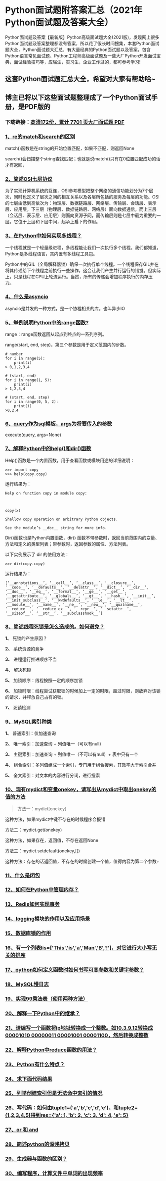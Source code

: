 # Python面试题附答案汇总（2021年Python面试题及答案大全）

Python面试题及答案【最新版】Python高级面试题大全(2021版)，发现网上很多Python面试题及答案整理都没有答案，所以花了很长时间搜集，本套Python面试题大全，Python面试题大汇总，有大量经典的Python面试题以及答案，包含Python语言常见面试题、Python工程师高级面试题及一些大厂Python开发面试宝典，面试经验技巧等，应届生，实习生，企业工作过的，都可参考学习!

## 这套Python面试题汇总大全，希望对大家有帮助哈~ 

## 博主已将以下这些面试题整理成了一个Python面试手册，是PDF版的

### 下载链接：[高清172份，累计 7701 页大厂面试题  PDF](https://github.com/javatechnorth/javanorth-itbooks/blob/master/docs/index.md)


### [1、re的match和search的区别](https://gitee.com/souyunku/NewDevBooks/blob/master/docs/Python/Python面试题附答案汇总（2021年Python面试题及答案大全）.md#1re的match和search的区别)  


match()函数是在string的开始位置匹配，如果不匹配，则返回None

search()会扫描整个string查找匹配；也就是说match()只有在0位置匹配成功的话才有返回，


### [2、简述OSI七层协议](https://gitee.com/souyunku/NewDevBooks/blob/master/docs/Python/Python面试题附答案汇总（2021年Python面试题及答案大全）.md#2简述osi七层协议)  


为了实现计算机系统的互连，OSI参考模型把整个网络的通信功能划分为7个层次，同时也定义了层次之间的相互关系以及各层所包括的服务及每层的功能。OSI的七层由低到高依次为：物理层、数据链路层、网络层、传输层、会话层、表示层、应用层，下三层（物理层、数据链路层、网络层）面向数据通信，而上三层（会话层、表示层、应用层）则面向资源子网，而传输层则是七层中最为重要的一层。它位于上层和下层中间，起承上启下的作用。


### [3、在Python中如何实现多线程？](https://gitee.com/souyunku/NewDevBooks/blob/master/docs/Python/Python面试题附答案汇总（2021年Python面试题及答案大全）.md#3在python中如何实现多线程)  


一个线程就是一个轻量级进程，多线程能让我们一次执行多个线程。我们都知道，Python是多线程语言，其内置有多线程工具包。

Python中的GIL（全局解释器锁）确保一次执行单个线程。一个线程保存GIL并在将其传递给下个线程之前执行一些操作，这会让我们产生并行运行的错觉。但实际上，只是线程在CPU上轮流运行。当然，所有的传递会增加程序执行的内存压力。


### [4、什么是asyncio](https://gitee.com/souyunku/NewDevBooks/blob/master/docs/Python/Python面试题附答案汇总（2021年Python面试题及答案大全）.md#4什么是asyncio)  


asyncio是并发的一种方式，是一个协程相关的库。也叫异步IO


### [5、举例说明Python中的range函数?](https://gitee.com/souyunku/NewDevBooks/blob/master/docs/Python/Python面试题附答案汇总（2021年Python面试题及答案大全）.md#5举例说明python中的range函数)  


range：range函数返回从起点到终点的一系列序列。

range(start, end, step)，第三个参数是用于定义范围内的步数。

```
# number
for i in range(5):
    print(i)
> 0,1,2,3,4

# (start, end)
for i in range(1, 5):
    print(i)
> 1,2,3,4

# (start, end, step)
for i in range(0, 5, 2):
    print(i)
>0,2,4
```


### [6、query作为sql模板，args为将要传入的参数](https://gitee.com/souyunku/NewDevBooks/blob/master/docs/Python/Python面试题附答案汇总（2021年Python面试题及答案大全）.md#6query作为sql模板args为将要传入的参数)  


execute(query, args=None)


### [7、解释Python中的help()和dir()函数](https://gitee.com/souyunku/NewDevBooks/blob/master/docs/Python/Python面试题附答案汇总（2021年Python面试题及答案大全）.md#7解释python中的help和dir函数)  


Help()函数是一个内置函数，用于查看函数或模块用途的详细说明：

```
>>> import copy
>>> help(copy.copy)
```

运行结果为：

```
Help on function copy in module copy:

 
 
copy(x)
 
Shallow copy operation on arbitrary Python objects.
 
See the module’s __doc__ string for more info.
```

Dir()函数也是Python内置函数，dir() 函数不带参数时，返回当前范围内的变量、方法和定义的类型列表；带参数时，返回参数的属性、方法列表。

以下实例展示了 dir 的使用方法：

```
>>> dir(copy.copy)
```

运行结果为：

```
[‘__annotations__’, ‘__call__’, ‘__class__’, ‘__closure__’, ‘__code__’, ‘__defaults__’, ‘__delattr__’, ‘__dict__’, ‘__dir__’, ‘__doc__’, ‘__eq__’, ‘__format__’, ‘__ge__’, ‘__get__’, ‘__getattribute__’, ‘__globals__’, ‘__gt__’, ‘__hash__’, ‘__init__’, ‘__init_subclass__’, ‘__kwdefaults__’, ‘__le__’, ‘__lt__’, ‘__module__’, ‘__name__’, ‘__ne__’, ‘__new__’, ‘__qualname__’, ‘__reduce__’, ‘__reduce_ex__’, ‘__repr__’, ‘__setattr__’, ‘__sizeof__’, ‘__str__’, ‘__subclasshook__’]
```


### [8、简述线程死锁是怎么造成的。如何避免？](https://gitee.com/souyunku/NewDevBooks/blob/master/docs/Python/Python面试题附答案汇总（2021年Python面试题及答案大全）.md#8简述线程死锁是怎么造成的。如何避免)  


**1、** 死锁的产生原因？

**2、** 系统资源的竞争

**3、** 进程运行推进顺序不当

**4、** 解决死锁

**5、** 加锁顺序：线程按照一定的顺序加锁

**6、** 加锁时限：线程尝试获取锁的时候加上一定的时限，超过时限，则放弃对该锁的请求，并释放自己占有的锁。

**7、** 死锁检测


### [9、MySQL索引种类](https://gitee.com/souyunku/NewDevBooks/blob/master/docs/Python/Python面试题附答案汇总（2021年Python面试题及答案大全）.md#9mysql索引种类)  


**1、** 普通索引：仅加速查询

**2、** 唯一索引：加速查询 + 列值唯一（可以有null）

**3、** 主键索引：加速查询 + 列值唯一（不可以有null）+ 表中只有一个

**4、** 组合索引：多列值组成一个索引，专门用于组合搜索，其效率大于索引合并

**5、** 全文索引：对文本的内容进行分词，进行搜索


### [10、现有mydict和变量onekey，请写出从mydict中取出onekey的值的方法](https://gitee.com/souyunku/NewDevBooks/blob/master/docs/Python/Python面试题附答案汇总（2021年Python面试题及答案大全）.md#10现有mydict和变量onekey请写出从mydict中取出onekey的值的方法)  


> 方法一：mydict[onekey]

这种方法，如果mydict中键不存在的时候程序会报错

方法二：mydict.get(onekey)

这种方法，如果存在，返回值，不存在返回None

方法三：mydict.setdefault(onekey,[])

这种方法：存在的话返回值，不存在的时候创建一个值，值得内容为第二个参数+



### [11、什么是闭包](https://gitee.com/souyunku/NewDevBooks/blob/master/docs/Python/Python面试题附答案汇总（2021年Python面试题及答案大全）.md#11什么是闭包)  

### [12、如何在Python中管理内存？](https://gitee.com/souyunku/NewDevBooks/blob/master/docs/Python/Python面试题附答案汇总（2021年Python面试题及答案大全）.md#12如何在python中管理内存)  

### [13、Redis如何实现事务](https://gitee.com/souyunku/NewDevBooks/blob/master/docs/Python/Python面试题附答案汇总（2021年Python面试题及答案大全）.md#13redis如何实现事务)  

### [14、logging模块的作用以及应用场景](https://gitee.com/souyunku/NewDevBooks/blob/master/docs/Python/Python面试题附答案汇总（2021年Python面试题及答案大全）.md#14logging模块的作用以及应用场景)  

### [15、数据库锁的作用](https://gitee.com/souyunku/NewDevBooks/blob/master/docs/Python/Python面试题附答案汇总（2021年Python面试题及答案大全）.md#15数据库锁的作用)  

### [16、有一个列表lis=['This','is','a','Man','B','!']，对它进行大小写无关的排序](https://gitee.com/souyunku/NewDevBooks/blob/master/docs/Python/Python面试题附答案汇总（2021年Python面试题及答案大全）.md#16有一个列表lis=['this','is','a','man','b','']对它进行大小写无关的排序)  

### [17、python如何定义函数时如何书写可变参数和关键字参数？](https://gitee.com/souyunku/NewDevBooks/blob/master/docs/Python/Python面试题附答案汇总（2021年Python面试题及答案大全）.md#17python如何定义函数时如何书写可变参数和关键字参数)  

### [18、MySQL慢日志](https://gitee.com/souyunku/NewDevBooks/blob/master/docs/Python/Python面试题附答案汇总（2021年Python面试题及答案大全）.md#18mysql慢日志)  

### [19、实现99乘法表（使用两种方法）](https://gitee.com/souyunku/NewDevBooks/blob/master/docs/Python/Python面试题附答案汇总（2021年Python面试题及答案大全）.md#19实现99乘法表使用两种方法)  

### [20、解释一下Python中的继承？](https://gitee.com/souyunku/NewDevBooks/blob/master/docs/Python/Python面试题附答案汇总（2021年Python面试题及答案大全）.md#20解释一下python中的继承)  

### [21、请编写一个函数将ip地址转换成一个整数。如10.3.9.12转换成00001010 00000011 00001001 00001100，然后转换成整数](https://gitee.com/souyunku/NewDevBooks/blob/master/docs/Python/Python面试题附答案汇总（2021年Python面试题及答案大全）.md#21请编写一个函数将ip地址转换成一个整数。如103912转换成00001010-00000011-00001001-00001100然后转换成整数)  

### [22、解释Python中reduce函数的用法？](https://gitee.com/souyunku/NewDevBooks/blob/master/docs/Python/Python面试题附答案汇总（2021年Python面试题及答案大全）.md#22解释python中reduce函数的用法)  

### [23、Python有什么特点？](https://gitee.com/souyunku/NewDevBooks/blob/master/docs/Python/Python面试题附答案汇总（2021年Python面试题及答案大全）.md#23python有什么特点)  

### [24、求下面代码结果](https://gitee.com/souyunku/NewDevBooks/blob/master/docs/Python/Python面试题附答案汇总（2021年Python面试题及答案大全）.md#24求下面代码结果)  

### [25、列举创建索引但是无法命中索引的情况](https://gitee.com/souyunku/NewDevBooks/blob/master/docs/Python/Python面试题附答案汇总（2021年Python面试题及答案大全）.md#25列举创建索引但是无法命中索引的情况)  

### [26、写代码：如何由tuple1=('a','b','c','d','e')，和tuple2=(1,2,3,4,5)得到res={'a': 1, 'b': 2, 'c': 3, 'd': 4, 'e': 5}](https://gitee.com/souyunku/NewDevBooks/blob/master/docs/Python/Python面试题附答案汇总（2021年Python面试题及答案大全）.md#26写代码：如何由tuple1='a','b','c','d','e'和tuple2=1,2,3,4,5得到res={'a':-1,-'b':-2,-'c':-3,-'d':-4,-'e':-5})  

### [27、or 和 and](https://gitee.com/souyunku/NewDevBooks/blob/master/docs/Python/Python面试题附答案汇总（2021年Python面试题及答案大全）.md#27or-和-and)  

### [28、简述python的深浅拷贝](https://gitee.com/souyunku/NewDevBooks/blob/master/docs/Python/Python面试题附答案汇总（2021年Python面试题及答案大全）.md#28简述python的深浅拷贝)  

### [29、生成器与函数的区别？](https://gitee.com/souyunku/NewDevBooks/blob/master/docs/Python/Python面试题附答案汇总（2021年Python面试题及答案大全）.md#29生成器与函数的区别)  

### [30、编写程序，计算文件中单词的出现频率](https://gitee.com/souyunku/NewDevBooks/blob/master/docs/Python/Python面试题附答案汇总（2021年Python面试题及答案大全）.md#30编写程序计算文件中单词的出现频率)  





